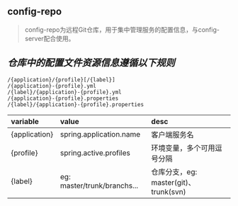 ## config-repo
> config-repo为远程Git仓库，用于集中管理服务的配置信息，与config-server配合使用。

## _仓库中的配置文件资源信息遵循以下规则_  
``` 
/{application}/{profile}[/{label}]
/{application}-{profile}.yml
/{label}/{application}-{profile}.yml
/{application}-{profile}.properties
/{label}/{application}-{profile}.properties
```

| variable | value | desc |  
| :--- | :--- | :--- |   
| {application} | spring.application.name | 客户端服务名 |  
| {profile} | spring.active.profiles | 环境变量，多个可用逗号分隔 | 
| {label} | eg: master/trunk/branchs... | 仓库分支，eg: master(git)、trunk(svn) |  